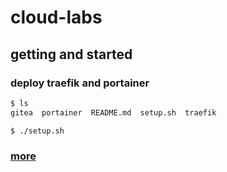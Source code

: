 # cloud-labs

## getting and started

### deploy traefik and portainer

```bash
$ ls
gitea  portainer  README.md  setup.sh  traefik

$ ./setup.sh

```

### [more](https://baidu.com)
